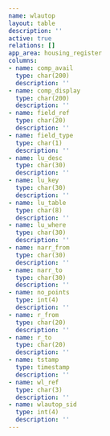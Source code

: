 ```yaml
---
name: wlautop
layout: table
description: ''
active: true
relations: []
app_area: housing_register
columns:
- name: comp_avail
  type: char(200)
  description: ''
- name: comp_display
  type: char(200)
  description: ''
- name: field_ref
  type: char(20)
  description: ''
- name: field_type
  type: char(1)
  description: ''
- name: lu_desc
  type: char(30)
  description: ''
- name: lu_key
  type: char(30)
  description: ''
- name: lu_table
  type: char(8)
  description: ''
- name: lu_where
  type: char(30)
  description: ''
- name: narr_from
  type: char(30)
  description: ''
- name: narr_to
  type: char(30)
  description: ''
- name: no_points
  type: int(4)
  description: ''
- name: r_from
  type: char(20)
  description: ''
- name: r_to
  type: char(20)
  description: ''
- name: tstamp
  type: timestamp
  description: ''
- name: wl_ref
  type: char(3)
  description: ''
- name: wlautop_sid
  type: int(4)
  description: ''
---
```


